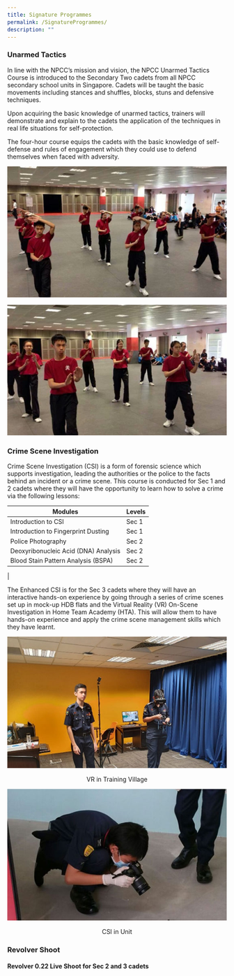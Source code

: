 ```yaml
---
title: Signature Programmes
permalink: /SignatureProgrammes/
description: ""
---
```

### Unarmed Tactics
       
In line with the NPCC’s mission and vision, the NPCC Unarmed Tactics Course is introduced to the Secondary Two cadets from all NPCC secondary school units in Singapore. Cadets will be taught the basic movements including stances and shuffles, blocks, stuns and defensive techniques.

Upon acquiring the basic knowledge of unarmed tactics, trainers will demonstrate and explain to the cadets the application of the techniques in real life situations for self-protection.

The four-hour course equips the cadets with the basic knowledge of self-defense and rules of engagement which they could use to defend themselves when faced with adversity.

![](/images/Unarmed-Tactics-01_lowres-1.jpg)

![](/images/Unarmed-Tactics-02_lowres-1.jpg)

### Crime Scene Investigation
Crime Scene Investigation (CSI) is a form of forensic science which supports investigation, leading the authorities or the police to the facts behind an incident or a crime scene. This course is conducted for Sec 1 and 2 cadets where they will have the opportunity to learn how to solve a crime via the following lessons:


| Modules | Levels | 
| -------- | -------- | 
| Introduction to CSI     | Sec 1     |
| Introduction to Fingerprint Dusting     | Sec 1     |
| Police Photography     | Sec 2     |
| Deoxyribonucleic Acid (DNA) Analysis     | Sec 2     |
| Blood Stain Pattern Analysis (BSPA)     | Sec 2
|
        
The Enhanced CSI is for the Sec 3 cadets where they will have an interactive hands-on experience by going through a series of crime scenes set up in mock-up HDB flats and the Virtual Reality (VR) On-Scene Investigation in Home Team Academy (HTA). This will allow them to have hands-on experience and apply the crime scene management skills which they have learnt.

![](/images/VR-in-Training-Village.jpg)
<center> VR in Training Village</center>

![](/images/CSI-in-Unit.jpg)
<center> CSI in Unit</center>

### Revolver Shoot
#### **Revolver 0.22 Live Shoot for Sec 2 and 3 cadets**